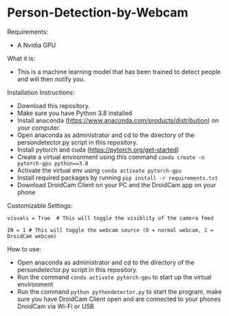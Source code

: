 # Person-Detection-by-Webcam

Requirements:
 - A Nvidia GPU
 
 What it is:
 -  This is a machine learning model that has been trained to detect people and will then notify you.
 
 Installation Instructions:
 
 - Download this repository.
 - Make sure you have Python 3.8 installed
 - Install anaconda (https://www.anaconda.com/products/distribution) on your computer.
 - Open anaconda as administrator and cd to the directory of the persondetector.py script in this repository.
 - Install pytorch and cuda (https://pytorch.org/get-started)
 - Create a virtual environment using this command ``` conda create -n pytorch-gpu python==3.8 ```
 - Activate the virtual env using ``` conda activate pytorch-gpu ```
 - Install required packages by running ``` pip install -r requirements.txt ```
 - Download DroidCam Client on your PC and the DroidCam app on your phone

 Customizable Settings:
 ```
 visuals = True  # This will toggle the visiblity of the camera feed
 
 IN = 1 # This will toggle the webcam source (0 = normal webcam, 1 = DroidCam webcam)
```

 How to use:
 
 - Open anaconda as administrator and cd to the directory of the persondetector.py script in this repository.
 - Run the command ``` conda activate pytorch-gpu ``` to start up the virtual environment
 - Run the command ``` python pythondetector.py ``` to start the program, make sure you have DroidCam Client open and are connected to your phones DroidCam via Wi-Fi or USB
